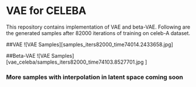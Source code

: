 # VAE for CELEBA

This repository contains implementation of VAE and beta-VAE. Following are the generated samples after 82000 iterations of training on celeb-A dataset.

##VAE
![VAE Samples][samples_iters82000_time74014.2433658.jpg]

##Beta-VAE
![VAE Samples][vae_celeba/samples_iters82000_time74103.8527701.jpg ]

### More samples with interpolation in latent space coming soon

